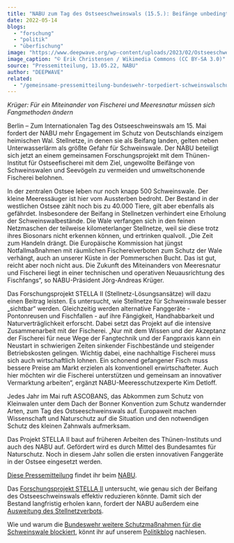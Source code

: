 ```yaml
---
title: "NABU zum Tag des Ostseeschweinswals (15.5.): Beifänge unbedingt vermeiden"
date: 2022-05-14
blogs: 
  - "forschung"
  - "politik"
  - "überfischung"
image: "https://www.deepwave.org/wp-content/uploads/2023/02/Ostseeschweinswal_Beifang_Stellnetzverbot.jpg"
image_caption: "© Erik Christensen / Wikimedia Commons (CC BY-SA 3.0)"
source: "Pressemitteilung, 13.05.22, NABU"
author: "DEEPWAVE"
related: 
  - "/gemeinsame-pressemitteilung-bundeswehr-torpediert-schweinswalschutz/"
---
```


_Krüger: Für ein Miteinander von Fischerei und Meeresnatur müssen sich Fangmethoden ändern_

Berlin – Zum Internationalen Tag des Ostseeschweinswals am 15. Mai fordert der NABU mehr Engagement im Schutz von Deutschlands einzigem heimischen Wal. Stellnetze, in denen sie als Beifang landen, gelten neben Unterwasserlärm als größte Gefahr für Schweinswale. Der NABU beteiligt sich jetzt an einem gemeinsamen Forschungsprojekt mit dem Thünen-Institut für Ostseefischerei mit dem Ziel, ungewollte Beifänge von Schweinswalen und Seevögeln zu vermeiden und umweltschonende Fischerei belohnen.

In der zentralen Ostsee leben nur noch knapp 500 Schweinswale. Der kleine Meeressäuger ist hier vom Aussterben bedroht. Der Bestand in der westlichen Ostsee zählt noch bis zu 40.000 Tiere, gilt aber ebenfalls als gefährdet. Insbesondere der Beifang in Stellnetzen verhindert eine Erholung der Schweinswalbestände. Die Wale verfangen sich in den feinen Netzmaschen der teilweise kilometerlanger Stellnetze, weil sie diese trotz ihres Biosonars nicht erkennen können, und ertrinken qualvoll. „Die Zeit zum Handeln drängt. Die Europäische Kommission hat jüngst Notfallmaßnahmen mit räumlichen Fischereiverboten zum Schutz der Wale verhängt, auch an unserer Küste in der Pommerschen Bucht. Das ist gut, reicht aber noch nicht aus. Die Zukunft des Miteinanders von Meeresnatur und Fischerei liegt in einer technischen und operativen Neuausrichtung des Fischfangs“, so NABU-Präsident Jörg-Andreas Krüger.

Das Forschungsprojekt STELLA II (Stellnetz-Lösungsansätze) will dazu einen Beitrag leisten. Es untersucht, wie Stellnetze für Schweinswale besser „sichtbar“ werden. Gleichzeitig werden alternative Fanggeräte - Pontonreusen und Fischfallen - auf ihre Fängigkeit, Handhabbarkeit und Naturverträglichkeit erforscht. Dabei setzt das Projekt auf die intensive Zusammenarbeit mit der Fischerei. „Nur mit dem Wissen und der Akzeptanz der Fischerei für neue Wege der Fangtechnik und der Fangpraxis kann ein Neustart in schwierigen Zeiten sinkender Fischbestände und steigender Betriebskosten gelingen. Wichtig dabei, eine nachhaltige Fischerei muss sich auch wirtschaftlich lohnen. Ein schonend gefangener Fisch muss bessere Preise am Markt erzielen als konventionell erwirtschafteter. Auch hier möchten wir die Fischerei unterstützen und gemeinsam an innovativer Vermarktung arbeiten“, ergänzt NABU-Meeresschutzexperte Kim Detloff.

Jedes Jahr im Mai ruft ASCOBANS, das Abkommen zum Schutz von Kleinwalen unter dem Dach der Bonner Konvention zum Schutz wandernder Arten, zum Tag des Ostseeschweinswals auf. Europaweit machen Wissenschaft und Naturschutz auf die Situation und den notwendigen Schutz des kleinen Zahnwals aufmerksam.

Das Projekt STELLA II baut auf früheren Arbeiten des Thünen-Instituts und auch des NABU auf. Gefördert wird es durch Mittel des Bundesamtes für Naturschutz. Noch in diesem Jahr sollen die ersten innovativen Fanggeräte in der Ostsee eingesetzt werden.

[Diese Pressemitteilung](https://www.nabu.de/presse/pressemitteilungen/index.php?popup=true&show=34412&db=presseservice) findet ihr beim [NABU](https://www.nabu.de/).

Das [Forschungsprojekt STELLA II](https://www.nabu.de/natur-und-landschaft/meere/fischerei/umweltschonende-fischerei/31634.html) untersucht, wie genau sich der Beifang des Ostseeschweinswals effektiv reduzieren könnte. Damit sich der Bestand langfristig erholen kann, fordert der NABU außerdem eine [Ausweitung des Stellnetzverbots](https://www.nabu.de/modules/presseservice/index.php?popup=true&db=presseservice&show=35882).

Wie und warum die [Bundeswehr weitere Schutzmaßnahmen für die Schweinswale blockiert](https://www.deepwave.org/gemeinsame-pressemitteilung-bundeswehr-torpediert-schweinswalschutz/), könnt ihr auf unserem [Politikblog](https://www.deepwave.org/blogs/politik/) nachlesen.
